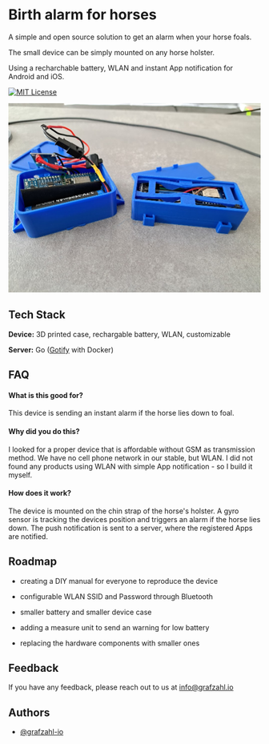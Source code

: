 # Birth alarm for horses

A simple and open source solution to get an alarm when your
horse foals.

The small device can be simply mounted on any horse holster.

Using a recharchable battery, WLAN and instant App notification for
Android and iOS.

[![MIT License](https://img.shields.io/badge/License-MIT-green.svg)](https://choosealicense.com/licenses/mit/)

![birth alarm device comparison between v1 and v2](content/preview.jpg?raw=true "Comparison between v1 and v2")

## Tech Stack

**Device:** 3D printed case, rechargable battery, WLAN, customizable

**Server:** Go ([Gotify](https://gotify.net/) with Docker)


## FAQ

#### What is this good for?

This device is sending an instant alarm if the horse lies down to foal.

#### Why did you do this?

I looked for a proper device that is affordable without GSM as transmission method.
We have no cell phone network in our stable, but WLAN. I did not found any products
using WLAN with simple App notification - so I build it myself.

#### How does it work?

The device is mounted on the chin strap of the horse's holster. A gyro sensor is tracking the devices position and triggers an alarm if the horse lies down.
The push notification is sent to a server, where the registered Apps are notified.


## Roadmap

- creating a DIY manual for everyone to reproduce the device

- configurable WLAN SSID and Password through Bluetooth

- smaller battery and smaller device case

- adding a measure unit to send an warning for low battery

- replacing the hardware components with smaller ones


## Feedback

If you have any feedback, please reach out to us at info@grafzahl.io


## Authors

- [@grafzahl-io](https://github.com/grafzahl-io)

